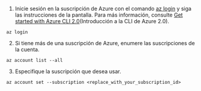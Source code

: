 1. Inicie sesión en la suscripción de Azure con el comando [az login](/cli/azure/#login) y siga las instrucciones de la pantalla. Para más información, consulte [Get started with Azure CLI 2.0](/cli/azure/get-started-with-azure-cli)(Introducción a la CLI de Azure 2.0).

  ```azurecli
  az login
  ```
2. Si tiene más de una suscripción de Azure, enumere las suscripciones de la cuenta.

  ```azurecli
  az account list --all
  ```
3. Especifique la suscripción que desea usar.

  ```azurecli
  az account set --subscription <replace_with_your_subscription_id>
  ```